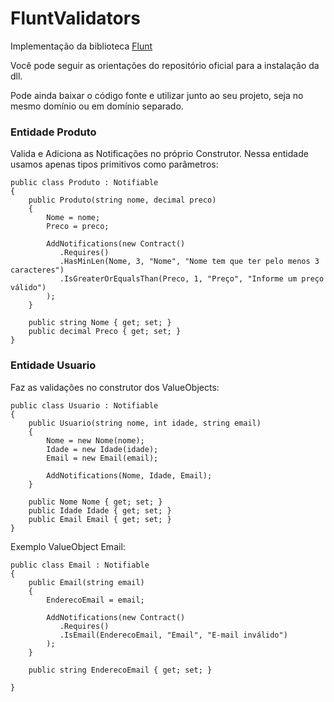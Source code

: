 # FluntValidators

Implementação da biblioteca [Flunt](https://github.com/andrebaltieri/flunt)

Você pode seguir as orientações do repositório oficial para a instalação da dll.

Pode ainda baixar o código fonte e utilizar junto ao seu projeto, seja no mesmo domínio ou em domínio separado.

### Entidade Produto
Valida e Adiciona as Notificações no próprio Construtor. 
Nessa entidade usamos apenas tipos primitivos como parâmetros:

```
public class Produto : Notifiable
{
    public Produto(string nome, decimal preco)
    {
        Nome = nome;
        Preco = preco;

        AddNotifications(new Contract()
           .Requires()
           .HasMinLen(Nome, 3, "Nome", "Nome tem que ter pelo menos 3 caracteres")
           .IsGreaterOrEqualsThan(Preco, 1, "Preço", "Informe um preço válido")
        );
    }
    
    public string Nome { get; set; }
    public decimal Preco { get; set; }
}
```


### Entidade Usuario
Faz as validações no construtor dos ValueObjects:

```
public class Usuario : Notifiable
{
    public Usuario(string nome, int idade, string email)
    {
        Nome = new Nome(nome);
        Idade = new Idade(idade);
        Email = new Email(email);

        AddNotifications(Nome, Idade, Email);
    }
    
    public Nome Nome { get; set; }
    public Idade Idade { get; set; }
    public Email Email { get; set; }
}

```

Exemplo ValueObject Email:
```
public class Email : Notifiable
{
    public Email(string email)
    {
        EnderecoEmail = email;

        AddNotifications(new Contract()
           .Requires()
           .IsEmail(EnderecoEmail, "Email", "E-mail inválido")
        );
    }

    public string EnderecoEmail { get; set; }

}
```



        

